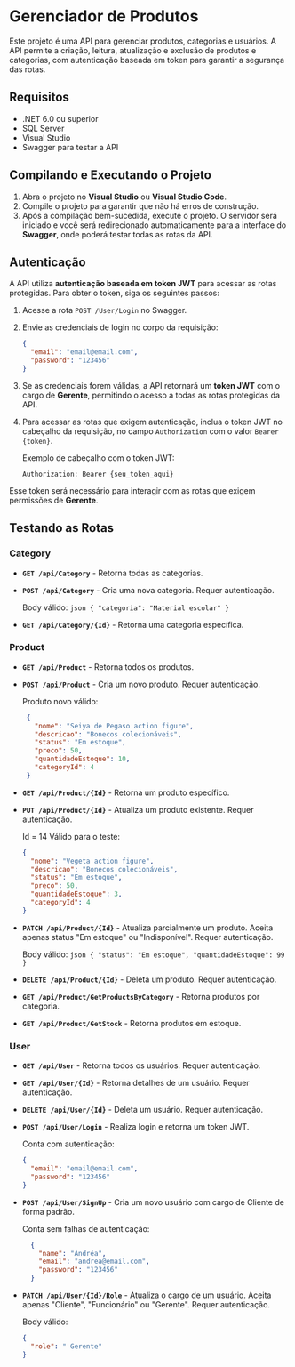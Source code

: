 # Gerenciador de Produtos

Este projeto é uma API para gerenciar produtos, categorias e usuários. A API permite a criação, leitura, atualização e exclusão de produtos e categorias, com autenticação baseada em token para garantir a segurança das rotas.

## Requisitos

- .NET 6.0 ou superior
- SQL Server
- Visual Studio
- Swagger para testar a API

## Compilando e Executando o Projeto

1. Abra o projeto no **Visual Studio** ou **Visual Studio Code**.
2. Compile o projeto para garantir que não há erros de construção.
3. Após a compilação bem-sucedida, execute o projeto. O servidor será iniciado e você será redirecionado automaticamente para a interface do **Swagger**, onde poderá testar todas as rotas da API.

## Autenticação

A API utiliza **autenticação baseada em token JWT** para acessar as rotas protegidas. Para obter o token, siga os seguintes passos:

1. Acesse a rota `POST /User/Login` no Swagger.
2. Envie as credenciais de login no corpo da requisição:

    ```json
    {
      "email": "email@email.com",
      "password": "123456"
    }
    ```

3. Se as credenciais forem válidas, a API retornará um **token JWT** com o cargo de **Gerente**, permitindo o acesso a todas as rotas protegidas da API.
4. Para acessar as rotas que exigem autenticação, inclua o token JWT no cabeçalho da requisição, no campo `Authorization` com o valor `Bearer {token}`.

    Exemplo de cabeçalho com o token JWT:

    ```
    Authorization: Bearer {seu_token_aqui}
    ```

Esse token será necessário para interagir com as rotas que exigem permissões de **Gerente**.

## Testando as Rotas

### Category

- **`GET /api/Category`** - Retorna todas as categorias.
- **`POST /api/Category`** - Cria uma nova categoria. Requer autenticação.

  Body válido:
      ```json
      {
      "categoria": "Material escolar"
      }
      ```
- **`GET /api/Category/{Id}`** - Retorna uma categoria específica.

### Product 

- **`GET /api/Product`** - Retorna todos os produtos.
- **`POST /api/Product`** - Cria um novo produto. Requer autenticação.

  Produto novo válido:
     ```json
      {
        "nome": "Seiya de Pegaso action figure",
        "descricao": "Bonecos colecionáveis",
        "status": "Em estoque",
        "preco": 50,
        "quantidadeEstoque": 10,
        "categoryId": 4
      }
     ```     
- **`GET /api/Product/{Id}`** - Retorna um produto específico.
- **`PUT /api/Product/{Id}`** - Atualiza um produto existente. Requer autenticação.

  Id = 14 Válido para o teste:
    ```json
    {
      "nome": "Vegeta action figure",
      "descricao": "Bonecos colecionáveis",
      "status": "Em estoque",
      "preco": 50,
      "quantidadeEstoque": 3,
      "categoryId": 4
    }
    ```

- **`PATCH /api/Product/{Id}`** - Atualiza parcialmente um produto. Aceita apenas status "Em estoque" ou "Indisponível". Requer autenticação.

  Body válido:
      ```json
      {
        "status": "Em estoque",
        "quantidadeEstoque": 99
      }
      ```
- **`DELETE /api/Product/{Id}`** - Deleta um produto. Requer autenticação.
- **`GET /api/Product/GetProductsByCategory`** - Retorna produtos por categoria.
- **`GET /api/Product/GetStock`** - Retorna produtos em estoque.

### User

- **`GET /api/User`** - Retorna todos os usuários. Requer autenticação.
- **`GET /api/User/{Id}`** - Retorna detalhes de um usuário. Requer autenticação.
- **`DELETE /api/User/{Id}`** - Deleta um usuário. Requer autenticação.
- **`POST /api/User/Login`** - Realiza login e retorna um token JWT.
  
  Conta com autenticação:
    ```json
    {
      "email": "email@email.com",
      "password": "123456"
    }
    ```
    
- **`POST /api/User/SignUp`** - Cria um novo usuário com cargo de Cliente de forma padrão.

  Conta sem falhas de autenticação:
  ```json
    {
      "name": "Andréa",
      "email": "andrea@email.com",
      "password": "123456"
    }
    ```
- **`PATCH /api/User/{Id}/Role`** - Atualiza o cargo de um usuário. Aceita apenas "Cliente", "Funcionário" ou "Gerente". Requer autenticação.
  
  Body válido:
    ```json
    {
      "role": " Gerente"
    }
    ```
